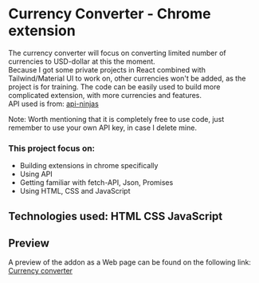 # Currency Converter - Chrome extension
The currency converter will focus on converting limited number of currencies to USD-dollar at this the moment. <br>
Because I got some private projects in React combined with Tailwind/Material UI to work on, other currencies won't be added, as the project is for training.
The code can be easily used to build more complicated extension, with more currencies and features. <br>
API used is from: [api-ninjas](https://api-ninjas.com/)

Note: Worth mentioning that it is completely free to use code, just remember to use your own API key, in case I delete mine.

### This project focus on:
* Building extensions in chrome specifically
* Using API 
* Getting familiar with fetch-API, Json, Promises
* Using HTML, CSS and JavaScript

## Technologies used: HTML CSS JavaScript
## Preview
A preview of the addon as a Web page can be found on the following link:  [Currency converter](https://codepen.io/TNsCodes/pen/vYVyOvb)
